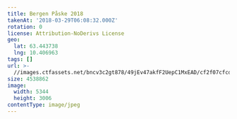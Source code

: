```yaml
---
title: Bergen Påske 2018
takenAt: '2018-03-29T06:08:32.000Z'
rotation: 0
license: Attribution-NoDerivs License
geo:
  lat: 63.443738
  lng: 10.406963
tags: []
url: >-
  //images.ctfassets.net/bncv3c2gt878/49jEv47akfF2UepC1MxEAD/cf2f07cfcdadf941dd118fdc11ac1540/bergen-pske-2018_40465941354_o
size: 4538862
image:
  width: 5344
  height: 3006
contentType: image/jpeg
---
```


